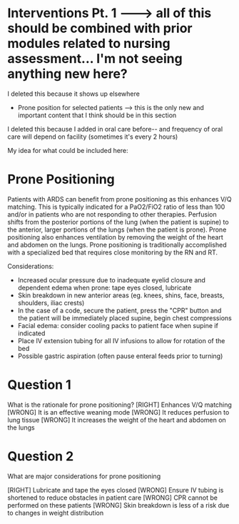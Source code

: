# Interventions Pt. 1 ---> all of this should be combined with prior modules related to nursing assessment... I'm not seeing anything new here?

I deleted this because it shows up elsewhere
 
* Prone position for selected patients --> this is the only new and important content that I think should be in this section

I deleted this because I added in oral care before-- and frequency of oral care will depend on facility (sometimes it's every 2 hours)

My idea for what could be included here:


# Prone Positioning
Patients with ARDS can benefit from prone positioning as this enhances V/Q matching. This is typically indicated for a PaO2/FiO2 ratio of less than 100 and/or in patients who are not responding to other therapies. Perfusion shifts from the posterior portions of the lung (when the patient is supine) to the anterior, larger portions of the lungs (when the patient is prone). Prone positioning also enhances ventilation by removing the weight of the heart and abdomen on the lungs. 
Prone positioning is traditionally accomplished with a specialized bed that requires close monitoring by the RN and RT.

Considerations:
* Increased ocular pressure due to inadequate eyelid closure and dependent edema when prone: tape eyes closed, lubricate
* Skin breakdown in new anterior areas (eg. knees, shins, face, breasts, shoulders, iliac crests)
* In the case of a code, secure the patient, press the "CPR" button and the patient will be immediately placed supine, begin chest compressions
* Facial edema: consider cooling packs to patient face when supine if indicated
* Place IV extension tubing for all IV infusions to allow for rotation of the bed
* Possible gastric aspiration (often pause enteral feeds prior to turning)

# Question 1
What is the rationale for prone positioning?
[RIGHT] Enhances V/Q matching
[WRONG] It is an effective weaning mode
[WRONG] It reduces perfusion to lung tissue
[WRONG] It increases the weight of the heart and abdomen on the lungs

# Question 2
What are major considerations for prone positioning

[RIGHT] Lubricate and tape the eyes closed
[WRONG] Ensure IV tubing is shortened to reduce obstacles in patient care
[WRONG] CPR cannot be performed on these patients
[WRONG] Skin breakdown is less of a risk due to changes in weight distribution



